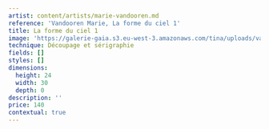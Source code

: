 ```yaml
---
artist: content/artists/marie-vandooren.md
reference: 'Vandooren Marie, La forme du ciel 1'
title: La forme du ciel 1
image: 'https://galerie-gaia.s3.eu-west-3.amazonaws.com/tina/uploads/vandooren-marie/laformeduciel1.marievandooren.découpageetsérigraphie.24x30.jpg'
technique: Découpage et sérigraphie
fields: []
styles: []
dimensions:
  height: 24
  width: 30
  depth: 0
description: ''
price: 140
contextual: true
---
```


